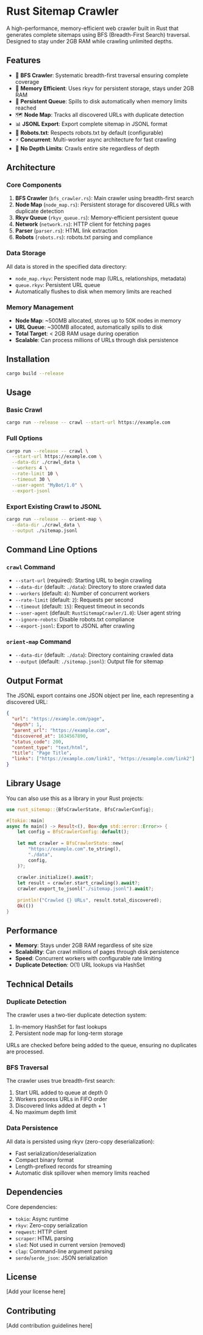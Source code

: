 # Rust Sitemap Crawler

A high-performance, memory-efficient web crawler built in Rust that generates complete sitemaps using BFS (Breadth-First Search) traversal. Designed to stay under 2GB RAM while crawling unlimited depths.

## Features

- 🚀 **BFS Crawler**: Systematic breadth-first traversal ensuring complete coverage
- 💾 **Memory Efficient**: Uses rkyv for persistent storage, stays under 2GB RAM
- 🔄 **Persistent Queue**: Spills to disk automatically when memory limits reached
- 🗺️ **Node Map**: Tracks all discovered URLs with duplicate detection
- 📊 **JSONL Export**: Export complete sitemap in JSONL format
- 🤖 **Robots.txt**: Respects robots.txt by default (configurable)
- ⚡ **Concurrent**: Multi-worker async architecture for fast crawling
- 📝 **No Depth Limits**: Crawls entire site regardless of depth

## Architecture

### Core Components

1. **BFS Crawler** (`bfs_crawler.rs`): Main crawler using breadth-first search
2. **Node Map** (`node_map.rs`): Persistent storage for discovered URLs with duplicate detection
3. **Rkyv Queue** (`rkyv_queue.rs`): Memory-efficient persistent queue
4. **Network** (`network.rs`): HTTP client for fetching pages
5. **Parser** (`parser.rs`): HTML link extraction
6. **Robots** (`robots.rs`): robots.txt parsing and compliance

### Data Storage

All data is stored in the specified data directory:
- `node_map.rkyv`: Persistent node map (URLs, relationships, metadata)
- `queue.rkyv`: Persistent URL queue
- Automatically flushes to disk when memory limits are reached

### Memory Management

- **Node Map**: ~500MB allocated, stores up to 50K nodes in memory
- **URL Queue**: ~300MB allocated, automatically spills to disk
- **Total Target**: < 2GB RAM usage during operation
- **Scalable**: Can process millions of URLs through disk persistence

## Installation

```bash
cargo build --release
```

## Usage

### Basic Crawl

```bash
cargo run --release -- crawl --start-url https://example.com
```

### Full Options

```bash
cargo run --release -- crawl \
  --start-url https://example.com \
  --data-dir ./crawl_data \
  --workers 4 \
  --rate-limit 10 \
  --timeout 30 \
  --user-agent "MyBot/1.0" \
  --export-jsonl
```

### Export Existing Crawl to JSONL

```bash
cargo run --release -- orient-map \
  --data-dir ./crawl_data \
  --output ./sitemap.jsonl
```

## Command Line Options

### `crawl` Command

- `--start-url` (required): Starting URL to begin crawling
- `--data-dir` (default: `./data`): Directory to store crawled data
- `--workers` (default: `4`): Number of concurrent workers
- `--rate-limit` (default: `2`): Requests per second
- `--timeout` (default: `15`): Request timeout in seconds
- `--user-agent` (default: `RustSitemapCrawler/1.0`): User agent string
- `--ignore-robots`: Disable robots.txt compliance
- `--export-jsonl`: Export to JSONL after crawling

### `orient-map` Command

- `--data-dir` (default: `./data`): Directory containing crawled data
- `--output` (default: `./sitemap.jsonl`): Output file for sitemap

## Output Format

The JSONL export contains one JSON object per line, each representing a discovered URL:

```json
{
  "url": "https://example.com/page",
  "depth": 1,
  "parent_url": "https://example.com",
  "discovered_at": 1634567890,
  "status_code": 200,
  "content_type": "text/html",
  "title": "Page Title",
  "links": ["https://example.com/link1", "https://example.com/link2"]
}
```

## Library Usage

You can also use this as a library in your Rust projects:

```rust
use rust_sitemap::{BfsCrawlerState, BfsCrawlerConfig};

#[tokio::main]
async fn main() -> Result<(), Box<dyn std::error::Error>> {
    let config = BfsCrawlerConfig::default();
    
    let mut crawler = BfsCrawlerState::new(
        "https://example.com".to_string(),
        "./data",
        config,
    )?;
    
    crawler.initialize().await?;
    let result = crawler.start_crawling().await?;
    crawler.export_to_jsonl("./sitemap.jsonl").await?;
    
    println!("Crawled {} URLs", result.total_discovered);
    Ok(())
}
```

## Performance

- **Memory**: Stays under 2GB RAM regardless of site size
- **Scalability**: Can crawl millions of pages through disk persistence
- **Speed**: Concurrent workers with configurable rate limiting
- **Duplicate Detection**: O(1) URL lookups via HashSet

## Technical Details

### Duplicate Detection

The crawler uses a two-tier duplicate detection system:
1. In-memory HashSet for fast lookups
2. Persistent node map for long-term storage

URLs are checked before being added to the queue, ensuring no duplicates are processed.

### BFS Traversal

The crawler uses true breadth-first search:
1. Start URL added to queue at depth 0
2. Workers process URLs in FIFO order
3. Discovered links added at depth + 1
4. No maximum depth limit

### Data Persistence

All data is persisted using rkyv (zero-copy deserialization):
- Fast serialization/deserialization
- Compact binary format
- Length-prefixed records for streaming
- Automatic disk spillover when memory limits reached

## Dependencies

Core dependencies:
- `tokio`: Async runtime
- `rkyv`: Zero-copy serialization
- `reqwest`: HTTP client
- `scraper`: HTML parsing
- `sled`: Not used in current version (removed)
- `clap`: Command-line argument parsing
- `serde`/`serde_json`: JSON serialization

## License

[Add your license here]

## Contributing

[Add contribution guidelines here]
